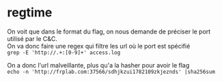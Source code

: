 # regtime

On voit que dans le format du flag, on nous demande de préciser le port utilisé par le C&C.  
On va donc faire une regex qui filtre les url où le port est spécifié  
`grep -E 'http://.+:[0-9]+' access.log`

On a donc l'url malveillante, plus qu'a la hasher pour avoir le flag  
`echo -n 'http://frplab.com:37566/sdhjkzui1782109zkjeznds' |sha256sum`